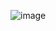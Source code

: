 ![image](https://github.com/grloper/Rummikub-Master-Unity/assets/72247422/784be633-2bba-4f4d-b9dc-a92e010029e5)
